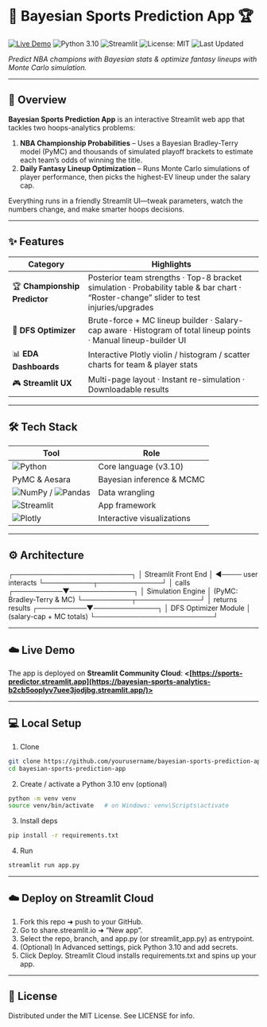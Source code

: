# 🏀 Bayesian Sports Prediction App 🏆

[![Live Demo](https://img.shields.io/badge/Live%20Demo-FF4B4B?style=flat&logo=streamlit&logoColor=white)](https://sports-predictor.streamlit.app)
![Python 3.10](https://img.shields.io/badge/Python%203.10-blue?style=flat&logo=python&logoColor=white)
![Streamlit](https://img.shields.io/badge/Streamlit-FF4B4B?style=flat&logo=streamlit&logoColor=white)
![License: MIT](https://img.shields.io/badge/License-MIT-green?style=flat)
![Last Updated](https://img.shields.io/badge/Last%20Updated-May%202025-brightgreen?style=flat)

*Predict NBA champions with Bayesian stats & optimize fantasy lineups with Monte Carlo simulation.*

---

## 🚀 Overview
**Bayesian Sports Prediction App** is an interactive Streamlit web app that tackles two hoops-analytics problems:

1. **NBA Championship Probabilities** – Uses a Bayesian Bradley-Terry model (PyMC) and thousands of simulated playoff brackets to estimate each team’s odds of winning the title.
2. **Daily Fantasy Lineup Optimization** – Runs Monte Carlo simulations of player performance, then picks the highest-EV lineup under the salary cap.

Everything runs in a friendly Streamlit UI—tweak parameters, watch the numbers change, and make smarter hoops decisions.

---

## ✨ Features
| Category | Highlights |
|---|---|
| 🏆 **Championship Predictor** | Posterior team strengths · Top-8 bracket simulation · Probability table & bar chart · “Roster-change” slider to test injuries/upgrades |
| 🤖 **DFS Optimizer** | Brute-force + MC lineup builder · Salary-cap aware · Histogram of total lineup points · Manual lineup-builder UI |
| 📊 **EDA Dashboards** | Interactive Plotly violin / histogram / scatter charts for team & player stats |
| 🎮 **Streamlit UX** | Multi-page layout · Instant re-simulation · Downloadable results |

---

## 🛠 Tech Stack
| Tool | Role |
|---|---|
| ![Python](https://img.shields.io/badge/Python-3776AB?style=flat&logo=python&logoColor=white) | Core language (v3.10) |
| PyMC & Aesara | Bayesian inference & MCMC |
| ![NumPy](https://img.shields.io/badge/NumPy-777BB4?style=flat&logo=numpy&logoColor=white) / ![Pandas](https://img.shields.io/badge/Pandas-2C2D72?style=flat&logo=pandas&logoColor=white) | Data wrangling |
| ![Streamlit](https://img.shields.io/badge/Streamlit-FF4B4B?style=flat&logo=streamlit&logoColor=white) | App framework |
| ![Plotly](https://img.shields.io/badge/Plotly-239120?style=flat&logo=plotly&logoColor=white) | Interactive visualizations |

---

## ⚙️ Architecture
┌────────────────────────┐
│ Streamlit Front End │ ◄──── user interacts
└──────────┬─────────────┘
│ calls
┌──────────▼─────────────┐
│ Simulation Engine │ (PyMC: Bradley-Terry & MC)
└──────────┬─────────────┘
│ returns results
┌──────────▼─────────────┐
│ DFS Optimizer Module │ (salary-cap + MC totals)
└────────────────────────┘

---

## ☁️ Live Demo
The app is deployed on **Streamlit Community Cloud**: **<[https://sports-predictor.streamlit.app](https://bayesian-sports-analytics-b2cb5ooplyv7uee3jodjbg.streamlit.app/)>**

---

## 💻 Local Setup

1. Clone
```bash
git clone https://github.com/yourusername/bayesian-sports-prediction-app.git
cd bayesian-sports-prediction-app
```

2. Create / activate a Python 3.10 env (optional)
```bash
python -m venv venv
source venv/bin/activate   # on Windows: venv\Scripts\activate
```

3. Install deps
```bash
pip install -r requirements.txt
```

4. Run
```bash
streamlit run app.py
```

---

## ☁️ Deploy on Streamlit Cloud
1. Fork this repo ➜ push to your GitHub.
2. Go to share.streamlit.io ➜ “New app”.
3. Select the repo, branch, and app.py (or streamlit_app.py) as entrypoint.
4. (Optional) In Advanced settings, pick Python 3.10 and add secrets.
5. Click Deploy. Streamlit Cloud installs requirements.txt and spins up your app.
---

## 📄 License
Distributed under the MIT License. See LICENSE for info.


